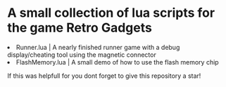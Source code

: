 <h1>A small collection of lua scripts for the game Retro Gadgets</h1>

<li>Runner.lua | A nearly finished runner game with a debug display/cheating tool using the magnetic connector</li>
<li>FlashMemory.lua | A small demo of how to use the flash memory chip</li>

If this was helpfull for you dont forget to give this repository a star!
